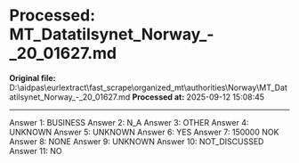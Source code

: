 # Processed: MT_Datatilsynet_Norway_-_20_01627.md

**Original file:** D:\aidpas\eurlextract\fast_scrape\organized_mt\authorities\Norway\MT_Datatilsynet_Norway_-_20_01627.md
**Processed at:** 2025-09-12 15:08:45

---

Answer 1: BUSINESS
Answer 2: N_A
Answer 3: OTHER
Answer 4: UNKNOWN
Answer 5: UNKNOWN
Answer 6: YES
Answer 7: 150000 NOK
Answer 8: NONE
Answer 9: UNKNOWN
Answer 10: NOT_DISCUSSED
Answer 11: NO